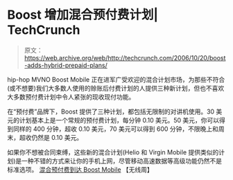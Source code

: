 # Boost 增加混合预付费计划| TechCrunch

> 原文：<https://web.archive.org/web/http://techcrunch.com/2006/10/20/boost-adds-hybrid-prepaid-plans/>

hip-hop MVNO Boost Mobile 正在进军广受欢迎的混合计划市场，为那些不符合(或不想要)我们大多数人使用的赊账后付费计划的人提供三种新计划，但也不喜欢大多数预付费计划中令人紧张的现收现付功能。

在“预付费”品牌下，Boost 提供了三种计划，都包括无限制的对讲机使用。30 美元的计划基本上是一个常规的预付费计划，每分钟 0.10 美元。50 美元，你可以得到同样的 400 分钟，超收 0.10 美元，70 美元可以得到 600 分钟，不限晚上和周末，超收仍然是 0.10 美元。

如果你不想被合同束缚，这些新的混合计划(Helio 和 Virgin Mobile 提供类似的计划)是一种不错的方式来让你的手机上网，尽管移动高速数据等高级功能仍然不是标准选项。
 [混合预付费到达 Boost Mobile](https://web.archive.org/web/20160401200140/http://www.wirelessweek.com/article/CA6383101.html?nid=2965) 【无线周】